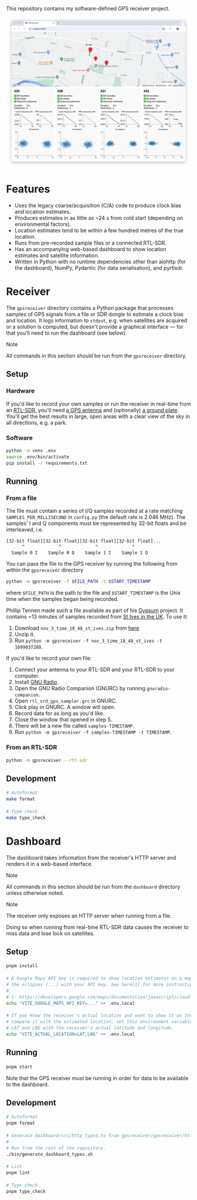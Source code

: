 This repository contains my software-defined GPS receiver project.

<p align="center">
  <img src="./screenshot.png" width="500"/>
</p>

# Features

- Uses the legacy coarse/acquisition (C/A) code to produce clock bias and location estimates.
- Produces estimates in as little as ~24 s from cold start (depending on environmental factors).
- Location estimates tend to be within a few hundred metres of the true location.
- Runs from pre-recorded sample files or a connected RTL-SDR.
- Has an accompanying web-based dashboard to show location estimates and satellite information.
- Written in Python with no runtime dependencies other than aiohttp (for the dashboard), NumPy, Pydantic (for data serialisation), and pyrtlsdr.

# Receiver

The `gpsreceiver` directory contains a Python package that processes samples of GPS signals from a file or SDR dongle to estimate a clock bias and location. It logs information to `stdout`, e.g. when satellites are acquired or a solution is computed, but doesn't provide a graphical interface — for that you'll need to run the dashboard (see below).

> [!NOTE]
> All commands in this section should be run from the `gpsreceiver` directory.

## Setup

### Hardware

If you'd like to record your own samples or run the receiver in real-time from an [RTL-SDR](https://www.rtl-sdr.com/about-rtl-sdr/), you'll need [a GPS antenna](https://www.sparkfun.com/products/14986) and (optionally) [a ground plate](https://www.sparkfun.com/products/17519). You'll get the best results in large, open areas with a clear view of the sky in all directions, e.g. a park.

### Software

```bash
python -m venv .env
source .env/bin/activate
pip install -r requirements.txt
```

## Running

### From a file

The file must contain a series of I/Q samples recorded at a rate matching `SAMPLES_PER_MILLISECOND` in `config.py` (the default rate is 2.046 MHz). The samples' I and Q components must be represented by 32-bit floats and be interleaved, i.e.

```
[32-bit float][32-bit float][32-bit float][32-bit float]...
      ^             ^             ^             ^
  Sample 0 I    Sample 0 Q    Sample 1 I    Sample 1 Q
```

You can pass the file to the GPS receiver by running the following from within the `gpsreceiver` directory

```bash
python -m gpsreceiver -f $FILE_PATH -t $START_TIMESTAMP
```

where `$FILE_PATH` is the path to the file and `$START_TIMESTAMP` is the Unix time when the samples began being recorded.

Phillip Tennen made such a file available as part of his [Gypsum](https://github.com/codyd51/gypsum) project. It contains ~13 minutes of samples recorded from [St Ives in the UK](https://maps.app.goo.gl/jbhZ1QGLcfHn7PJA9). To use it:

1. Download `nov_3_time_18_48_st_ives.zip` from [here](https://github.com/codyd51/gypsum/releases/tag/1.0)
2. Unzip it.
3. Run `python -m gpsreceiver -f nov_3_time_18_48_st_ives -t 1699037280`.

If you'd like to record your own file:

1. Connect your antenna to your RTL-SDR and your RTL-SDR to your computer.
2. Install [GNU Radio](https://www.gnuradio.org/).
3. Open the GNU Radio Companion (GNURC) by running `gnuradio-companion`.
4. Open `rtl_srd_gps_sampler.grc` in GNURC.
5. Click play in GNURC. A window will open.
6. Record data for as long as you'd like.
7. Close the window that opened in step 5.
8. There will be a new file called `samples-TIMESTAMP`.
9. Run `python -m gpsreceiver -f samples-TIMESTAMP -t TIMESTAMP`.

### From an RTL-SDR

```bash
python -m gpsreceiver --rtl-sdr
```

## Development

```bash
# Autoformat
make format

# Type check
make type_check
```

# Dashboard

The dashboard takes information from the receiver's HTTP server and renders it in a web-based interface.

> [!NOTE]
> All commands in this section should be run from the `dashboard` directory unless otherwise noted.

> [!NOTE]
> The receiver only exposes an HTTP server when running from a file.
>
> Doing so when running from real-time RTL-SDR data causes the receiver to miss data and lose lock on satellites.

## Setup

```bash
pnpm install

# A Google Maps API key is required to show location estimates on a map. Replace
# the ellipses (...) with your API key. See here[1] for more instructions.
#
# 1: https://developers.google.com/maps/documentation/javascript/cloud-setup
echo "VITE_GOOGLE_MAPS_API_KEY=..." >> .env.local

# If you know the receiver's actual location and want to show it on the map to
# compare it with the estimated location, set this environment variable. Replace
# LAT and LNG with the receiver's actual latitude and longitude.
echo "VITE_ACTUAL_LOCATION=LAT,LNG" >> .env.local
```

## Running

```bash
pnpm start
```

Note that the GPS receiver must be running in order for data to be available to the dashboard.

## Development

```bash
# Autoformat
pnpm format

# Generate dashboard/src/http_types.ts from gpsreceiver/gpsreceiver/http_types.py.
#
# Run from the root of the repository.
./bin/generate_dashboard_types.sh

# Lint
pnpm lint

# Type check
pnpm type_check
```